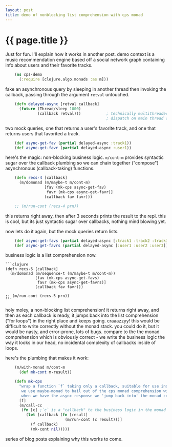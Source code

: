 ```yaml
---
layout: post
title: demo of nonblocking list comprehension with cps monad
---
```


# {{ page.title }}

Just for fun. I'll explain how it works in another post. demo context is a music recommendation engine based off a social network graph containing info about users and their favorite tracks.

```clojure
    (ns cps-demo
      (:require [clojure.algo.monads :as m]))
```

fake an asynchronous query by sleeping in another thread then invoking the callback, passing through the argument `retval` untouched.

```clojure
    (defn delayed-async [retval callback]
      (future (Thread/sleep 1000)
              (callback retval)))           ; technically multithreaded but we could
                                            ; dispatch on main thread with some plumbing.
```

two mock queries, one that returns a user's favorite track, and one that returns users that favorited a track.

```clojure
    (def async-get-fav (partial delayed-async :track1))
    (def async-get-favr (partial delayed-async :user1))
```

here's the magic: non-blocking business logic. `m/cont-m` provides syntactic sugar over the callback plumbing so we can chain together ("compose") asynchronous (callback-taking) functions.

```clojure
    (defn recs-4 [callback]
      (m/domonad (m/maybe-t m/cont-m)
                 [fav (mk-cps async-get-fav)
                  favr (mk-cps async-get-favr)]
                 (callback fav favr)))

    ;; (m/run-cont (recs-4 prn))
```

this returns right away, then after 3 seconds prints the result to the repl. this is cool, but its just syntactic sugar over callbacks, nothing mind blowing yet.

now lets do it again, but the mock queries return lists.

```clojure
    (def async-get-favs (partial delayed-async [:track1 :track2 :track3]))
    (def async-get-favrs (partial delayed-async [:user1 :user2 :user3]))
```

business logic is a list comprehension now.

    ```clojure
    (defn recs-5 [callback]
      (m/domonad (m/sequence-t (m/maybe-t m/cont-m))
                 [fav (mk-cps async-get-favs)
                  favr (mk-cps async-get-favrs)]
                 (callback fav favr)))

    ;; (m/run-cont (recs-5 prn))
    ```

holy moley, a non-blocking list comprehension! it returns right away, and then as each callback is ready, it jumps back into the list comprehension ("for loops") in the right place and keeps going. craaazzyy! this would be difficult to write correctly without the monad stack. you could do it, but it would be nasty, and error-prone, lots of bugs. compare to the the monad comprehension which is obviously correct - we write the business logic the way it looks in our head, no incidental complexity of callbacks inside of loops.

here's the plumbing that makes it work:

```clojure
    (m/with-monad m/cont-m
      (def mk-cont m-result))

    (defn mk-cps
      "wrap a function `f` taking only a callback, suitable for use inside (maybe-t cont-m)
       we use maybe-monad to bail out of the cps monad comprehension without blocking, and
       when we have the async response we 'jump back into' the monad comprehension"
      [f]
      (m/call-cc
       (fn [c] ;`c` is a "callback" to the business logic in the monad comprehension
         (let [callback (fn [result]
                          (m/run-cont (c result)))]
           (f callback)
           (mk-cont nil)))))
```

series of blog posts explaining why this works to come.
